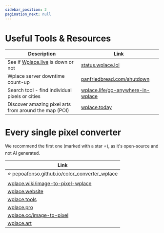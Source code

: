 ```yaml
---
sidebar_position: 2
pagination_next: null
---
```


# Useful Tools & Resources

| Description | Link |
|-------------|------|
| See if [Wplace.live](https://wplace.live) is down or not | [status.wplace.lol](https://status.wplace.lol/) |
| Wplace server downtime count-up | [panfriedbread.com/shutdown](https://panfriedbread.com/shutdown) |
| Search tool - find individual pixels or cities | [wplace.life/go-anywhere-in-wplace](https://wplace.life/go-anywhere-in-wplace) |
| Discover amazing pixel arts from around the map (POI) | [wplace.today](https://wplace.today/)

# Every single pixel converter
We recommend the first one (marked with a star ⭐), as it's open-source and not AI generated.

| Link |
|------|
| ⭐ [pepoafonso.github.io/color_converter_wplace](https://pepoafonso.github.io/color_converter_wplace/) |
| [wplace.wiki/image-to-pixel-wplace](https://www.wplace.wiki/image-to-pixel-wplace) |
| [wplace.website](https://wplace.website/) |
| [wplace.tools](https://wplace.tools/) |
| [wplace.pro](https://www.wplace.pro/) |
| [wplace.cc/image-to-pixel](https://wplace.cc/image-to-pixel) |
| [wplace.art](https://wplace.art/) |

<!-- | <center>?/10</center> | | []() | -->